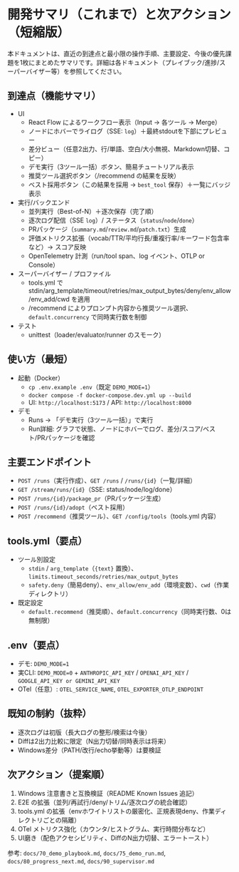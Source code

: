 # 開発サマリ（これまで）と次アクション（短縮版）

本ドキュメントは、直近の到達点と最小限の操作手順、主要設定、今後の優先課題を1枚にまとめたサマリです。詳細は各ドキュメント（プレイブック/進捗/スーパーバイザー等）を参照してください。

## 到達点（機能サマリ）
- UI
  - React Flow によるワークフロー表示（Input → 各ツール → Merge）
  - ノードにホバーでライログ（SSE: `log`）＋最終stdoutを下部にプレビュー
  - 差分ビュー（任意2出力、行/単語、空白/大小無視、Markdown切替、コピー）
  - デモ実行（3ツール一括）ボタン、簡易チュートリアル表示
  - 推奨ツール選択ボタン（/recommend の結果を反映）
  - ベスト採用ボタン（この結果を採用 → `best_tool` 保存）＋一覧にバッジ表示
- 実行/バックエンド
  - 並列実行（Best-of-N）＋逐次保存（完了順）
  - 逐次ログ配信（SSE `log`）/ ステータス（`status`/`node`/`done`）
  - PRパッケージ（`summary.md`/`review.md`/`patch.txt`）生成
  - 評価メトリクス拡張（vocab/TTR/平均行長/重複行率/キーワード包含率 など）→ スコア反映
  - OpenTelemetry 計測（run/tool span、log イベント、OTLP or Console）
- スーパーバイザー / プロファイル
  - tools.yml で stdin/arg_template/timeout/retries/max_output_bytes/deny/env_allow/env_add/cwd を適用
  - /recommend によりプロンプト内容から推奨ツール選択、`default.concurrency` で同時実行数を制御
- テスト
  - unittest（loader/evaluator/runner のスモーク）

## 使い方（最短）
- 起動（Docker）
  - `cp .env.example .env`（既定 `DEMO_MODE=1`）
  - `docker compose -f docker-compose.dev.yml up --build`
  - UI: `http://localhost:5173` / API: `http://localhost:8000`
- デモ
  - Runs → 「デモ実行（3ツール一括）」で実行
  - Run詳細: グラフで状態、ノードにホバーでログ、差分/スコア/ベスト/PRパッケージを確認

## 主要エンドポイント
- `POST /runs`（実行作成）、`GET /runs` / `/runs/{id}`（一覧/詳細）
- `GET /stream/runs/{id}`（SSE: status/node/log/done）
- `POST /runs/{id}/package_pr`（PRパッケージ生成）
- `POST /runs/{id}/adopt`（ベスト採用）
- `POST /recommend`（推奨ツール）、`GET /config/tools`（tools.yml 内容）

## tools.yml（要点）
- ツール別設定
  - `stdin` / `arg_template`（`{text}` 置換）、`limits.timeout_seconds/retries/max_output_bytes`
  - `safety.deny`（簡易deny）、`env_allow/env_add`（環境変数）、`cwd`（作業ディレクトリ）
- 既定設定
  - `default.recommend`（推奨順）、`default.concurrency`（同時実行数、0は無制限）

## .env（要点）
- デモ: `DEMO_MODE=1`
- 実CLI: `DEMO_MODE=0` + `ANTHROPIC_API_KEY` / `OPENAI_API_KEY` / `GOOGLE_API_KEY or GEMINI_API_KEY`
- OTel（任意）: `OTEL_SERVICE_NAME`, `OTEL_EXPORTER_OTLP_ENDPOINT`

## 既知の制約（抜粋）
- 逐次ログは初版（長大ログの整形/検索は今後）
- Diffは2出力比較に限定（N出力切替/同時表示は将来）
- Windows差分（PATH/改行/echo挙動等）は要検証

## 次アクション（提案順）
1. Windows 注意書きと互換検証（README Known Issues 追記）
2. E2E の拡張（並列/再試行/deny/トリム/逐次ログの統合確認）
3. tools.yml の拡張（envホワイトリストの厳密化、正規表現deny、作業ディレクトリごとの隔離）
4. OTel メトリクス強化（カウンタ/ヒストグラム、実行時間分布など）
5. UI磨き（配色アクセシビリティ、DiffのN出力切替、エラートースト）

参考: `docs/70_demo_playbook.md`, `docs/75_demo_run.md`, `docs/80_progress_next.md`, `docs/90_supervisor.md`
